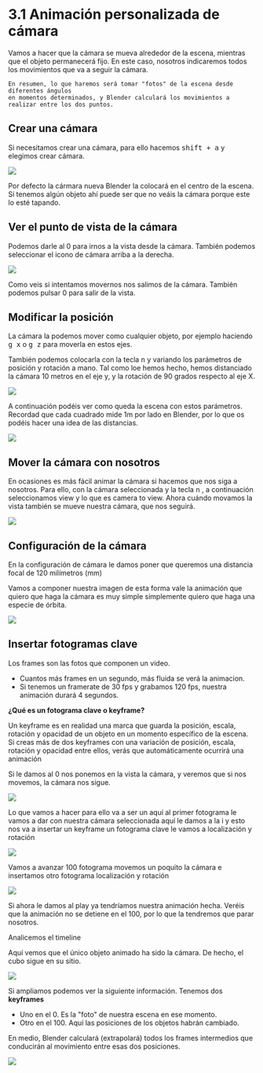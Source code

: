 # 3.1 Animación personalizada de cámara

Vamos a hacer que la cámara se mueva alrededor de la escena, mientras que el objeto permanecerá fijo. En este caso, nosotros indicaremos todos los movimientos que va a seguir la cámara.

```
En resumen, lo que haremos será tomar "fotos" de la escena desde diferentes ángulos 
en momentos determinados, y Blender calculará los movimientos a realizar entre los dos puntos.
```

## Crear una cámara

Si necesitamos crear una cámara, para ello hacemos <kbd>shift + a</kbd> y elegimos crear cámara. 

![](img/2022-11-01-15-10-38.png)

Por defecto la cármara nueva Blender la colocará en el centro de la escena. Si tenemos algún objeto ahí puede ser que no veáis la cámara porque este lo esté tapando.

## Ver el punto de vista de la cámara

Podemos darle al 0 para irnos a la vista desde la cámara. También podemos seleccionar el icono de cámara arriba a la derecha.

![](img/2022-11-01-15-11-38.png)

Como veis si intentamos movernos nos salimos de la cámara. También podemos pulsar 0 para salir de la vista.


## Modificar la posición

La cámara la podemos mover como cualquier objeto, por ejemplo haciendo <kbd>g x</kbd> o <kbd>g z</kbd> para moverla en estos ejes.

También podemos colocarla con la tecla <kbd>n</kbd> y variando los parámetros de posición y rotación a mano. Tal como loe hemos hecho, hemos distanciado la cámara 10 metros en el eje y, y la rotación de 90 grados respecto al eje X.

<img src="media/image27.png" id="image27">

A continuación podéis ver como queda la escena con estos parámetros. Recordad que cada cuadrado mide 1m por lado en Blender, por lo que os podéis hacer una idea de las distancias.

<img src="media/image28.png" id="image28">

## Mover la cámara con nosotros

En ocasiones es más fácil animar la cámara si hacemos que nos siga a nosotros. Para ello, con la cámara seleccionada y la tecla <kbd>n</kbd> , a continuación seleccionamos view y lo que es camera to view. Ahora cuándo movamos la vista también se mueve nuestra cámara, que nos seguirá.

<img src="media/image29.png" id="image29">

## Configuración de la cámara

En la configuración de cámara le damos poner que queremos una distancia focal de 120 milímetros (mm)

Vamos a componer nuestra imagen de esta forma vale la animación que quiero que haga la cámara es muy simple simplemente quiero que haga una especie de órbita. 

<img src="media/image30.png" id="image30">

## Insertar fotogramas clave

Los frames son las fotos que componen un video. 
- Cuantos más frames en un segundo, más fluida se verá la animacion.
- Si tenemos un framerate de 30 fps y grabamos 120 fps, nuestra animación durará 4 segundos.

**¿Qué es un fotograma clave o keyframe?**

Un keyframe es en realidad una marca que guarda la posición, escala, rotación y opacidad de un objeto en un momento específico de la escena. Si creas más de dos keyframes con una variación de posición, escala, rotación y opacidad entre ellos, verás que automáticamente ocurrirá una animación

Si le damos al 0 nos ponemos en la vista la cámara, y veremos que si nos movemos, la cámara nos sigue.

<img src="media/image31.png" id="image31">

Lo que vamos a hacer para ello va a ser un aquí al primer fotograma le vamos a dar con nuestra cámara seleccionada aquí le damos a la i y esto nos va a insertar un keyframe un fotograma clave le vamos a localización y rotación 

<img src="media/image32.png" id="image32">

Vamos a avanzar 100 fotograma movemos un poquito la cámara e insertamos otro fotograma localización y rotación

<img src="media/image33.png" id="image33">

 Si ahora le damos al play ya tendríamos nuestra animación hecha. Veréis que la animación no se detiene en el 100, por lo que la tendremos que parar nosotros.

Analicemos el timeline

Aquí vemos que el único objeto animado ha sido la cámara. De hecho, el cubo sigue en su sitio.

<img src="media/image34.png" id="image34">

Si ampliamos podemos ver la siguiente información. Tenemos dos **keyframes**

- Uno en el 0. Es la "foto" de nuestra escena en ese momento.
- Otro en el 100. Aquí las posiciones de los objetos habrán cambiado.

En medio, Blender calculará (extrapolará) todos los frames intermedios que conducirán al movimiento entre esas dos posiciones.

<img src="media/image35.png" id="image35">

